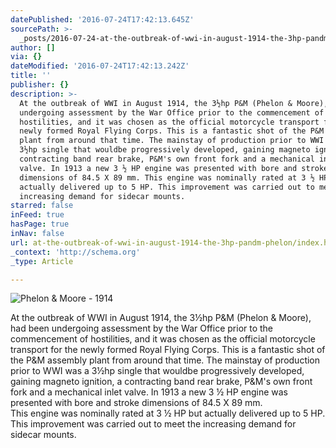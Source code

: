 ```yaml
---
datePublished: '2016-07-24T17:42:13.645Z'
sourcePath: >-
  _posts/2016-07-24-at-the-outbreak-of-wwi-in-august-1914-the-3hp-pandm-phelon.md
author: []
via: {}
dateModified: '2016-07-24T17:42:13.242Z'
title: ''
publisher: {}
description: >-
  At the outbreak of WWI in August 1914, the 3½hp P&M (Phelon & Moore), had been
  undergoing assessment by the War Office prior to the commencement of
  hostilities, and it was chosen as the official motorcycle transport for the
  newly formed Royal Flying Corps. This is a fantastic shot of the P&M assembly
  plant from around that time. The mainstay of production prior to WWI was a
  3½hp single that wouldbe progressively developed, gaining magneto ignition, a
  contracting band rear brake, P&M's own front fork and a mechanical inlet
  valve. In 1913 a new 3 ½ HP engine was presented with bore and stroke
  dimensions of 84.5 X 89 mm. This engine was nominally rated at 3 ½ HP but
  actually delivered up to 5 HP. This improvement was carried out to meet the
  increasing demand for sidecar mounts.
starred: false
inFeed: true
hasPage: true
inNav: false
url: at-the-outbreak-of-wwi-in-august-1914-the-3hp-pandm-phelon/index.html
_context: 'http://schema.org'
_type: Article

---
```

![Phelon & Moore - 1914](https://the-grid-user-content.s3-us-west-2.amazonaws.com/a74b239b-2089-4581-a025-8dab56e010f7.jpg)

At the outbreak of WWI in August 1914, the 3½hp P&M (Phelon & Moore), had been undergoing assessment by the War Office prior to the commencement of hostilities, and it was chosen as the official motorcycle transport for the newly formed Royal Flying Corps. This is a fantastic shot of the P&M assembly plant from around that time. The mainstay of production prior to WWI was a 3½hp single that wouldbe progressively developed, gaining magneto ignition, a contracting band rear brake, P&M's own front fork and a mechanical inlet valve. In 1913 a new 3 ½ HP engine was presented with bore and stroke dimensions of 84.5 X 89 mm.  
This engine was nominally rated at 3 ½ HP but actually delivered up to 5 HP. This improvement was carried out to meet the increasing demand for sidecar mounts.